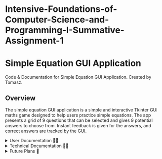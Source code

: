 # Intensive-Foundations-of-Computer-Science-and-Programming-I-Summative-Assignment-1

# Simple Equation GUI Application
Code & Documentation for Simple Equation GUI Application. Created by Tomasz.

## Overview
The simple equation GUI application is a simple and interactive Tkinter GUI maths game designed to help users practice simple equations.  The app presents a grid of 9 questions that can be selected and gives 9 potential answers to choose from.  Instant feedback is given for the answers, and correct answers are tracked by the GUI.

<details closed><summary>User Documentation 🧑‍💻</summary>

---

## User Documentation
This is a simple equation GUI application used to practice simple maths.

### Features
The app contains the following features:
- Displays 9 simple equations.
- Each question has 9 possible choices.
- Click the question to open the answer screen.
- Question buttons update to labels when answered.
- The GUI tracks score
- There's a reset button to reset the questions and the score.

---

<details closed><summary>How to install the app 💻</summary>

### How to install the app

#### What you need
- A Python environment (3.7 or later) installed on your computer.  [Install Python](https://www.python.org/) Written with 3.12.9.
- git installed, unless the zip folder is downloaded from GitHub.  [Install Git](https://git-scm.com/)  [Install GitHub Desktop](https://github.com/apps/desktop)

### Instructions

1. Using the terminal, make sure Python is installed with:
```sh
python3 --version
```
Using the terminal, make sure git is installed with:
```sh
git --version
```
If either is not, please follow the instructions in the "What you need" section.

2. Download the app in your preferred way either by visiting [Link to GitHub Repo](https://github.com/Tomasz5792/Intensive-Foundations-of-Computer-Science-and-Programming-I-Summative-Assignment-1#) and downloading a zip file or using GitHub desktop:

![image of vscode](How-to-get-repo.png)

 If you would like to use the powershell termanal, cd into the folder you want the repo saved and use this code:
```sh
git clone https://github.com/Tomasz5792/Intensive-Foundations-of-Computer-Science-and-Programming-I-Summative-Assignment-1.git
```
3. Go to the folder containing Main_Task1.py and double-click to run.  ![Open program](Open-program.png)

---

</details>

### How to use the app
1. Install and open the app as detailed in the how to install the app section.
2. Click on a question to answer.  ![Question screen](Question-screen.png)
3. Click on an answer for the question.  ![Answer screen](Answer-screen.png)
4. Watch your score go up.

---

</details>

<details closed><summary>Technical Documentation 🧑‍💼</summary>


## Technical Documentation


### Modules Used

<details closed><summary>tkinter</summary>
[Documentation for tkinter](https://docs.python.org/3/library/tkinter.html)
</details>

<details closed><summary>custom module create_calculations.py</summary>

#### create_calculations.py functions
#### create_questions()
Used to create a dictionary of questions and answers for use in the GUI.

#### create_answer(i: int, answer: int, x: int, is_correct_answer: bool=False)
Called from create_questions() and is used to create correct and incorrect answers for each question.

</details>

---

### Main functions

#### create_gui_questions(questions: dict, questions_correct: int)
Creates the GUI question layout.  It is a 3 x 3 grid of math question buttons.  When questions are answered, the button is replaced by a guestion label which displays if the answer was correct or not.  There is also a reset button to reset the questions and score and a label to display the score.  It requires the questions dictionary and the questions correct integer to be passed to it.

#### create_gui_answer(questions: dict, int_question_selected: int, questions_correct: int)
Clone of the create_gui_questions function but creates an answer gui with 9 answers for the user to select.  Also has a back button.  In addition to the create_gui_questions function it also requires the question selected to be passed to it.

---

### gui component functions

#### create_label(row: int, columnspan: int=3, text: str="Error")
Creates a label for the title and questions answered box.

#### create_label_question(row: int, column: int, text: str="Error")
Creates the label to replace the button when the question is answered, used on the question screen.

#### create_button(row: int, column: int, int_question_selected: int=0, button_number: int=0, width: int=20, height: int=5, text: str="Error", button_type: str="calculation")
Creates the button used on both GUI screens for questions and answers.

---

### Event handling functions

| Function Name                                 | Description                                                                                                                                       |
|----------------------------------------------|---------------------------------------------------------------------------------------------------------------------------------------------------|
| `handle_button_press(event, row, column, button_number)` | Used to test if the app is working by recording which button is pressed.                                                                             |
| `handle_button_press_select_question(event, button_number)` | Handles events when a question button is pressed. Calls the answer GUI to be created and passes in the question selected.                         |
| `handle_button_press_select_answer(event, button_number, int_question_selected)` | Handles events when an answer button is pressed. Updates the answer selected and evaluates if it is correct. If correct, update the score. Then, it calls the question GUI to be re-created. |
| `handle_button_press_reset(event)`            | Resets the questions and the score.                                                                                                               |
| `handle_button_press_back(event)`             | Returns the user to the question GUI so they can select another question.                                                                         |

---

### Utility functions

#### clear_root()
Destroys the current GUI for use when creating a new one so they don't overlap.

---

### Global Variables

#### root
The tkinter object to which all the tkinter components are added to.

#### questions_correct
An integer to store the questions that the user has got correct.

#### questions
A dictionary to store the questions and answers that make the game work.

---

</details>
<details closed><summary>Future Plans 🔐</summary>

## Future Plans
- Move the code for the GUI out of main and into a GUI module.
- Stop using global variables.
- Write some tests.
- Add error handling.
- Stop the terminal coming up when the GUI opens.

---

</details>
